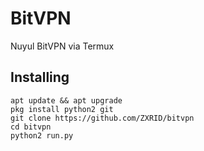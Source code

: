 # BitVPN 
Nuyul BitVPN via Termux

## Installing
```
apt update && apt upgrade
pkg install python2 git
git clone https://github.com/ZXRID/bitvpn
cd bitvpn
python2 run.py
```
